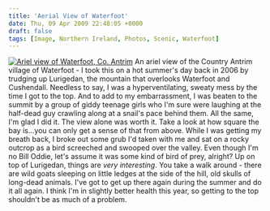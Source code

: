 ```yaml
---
title: 'Aerial View of Waterfoot'
date: Thu, 09 Apr 2009 22:48:05 +0000
draft: false
tags: [Image, Northern Ireland, Photos, Scenic, Waterfoot]
---
```


[![Ariel view of Waterfoot, Co. Antrim](http://gerard.interwebworld.co.uk/files/2009/04/ariel-waterfoot.jpg)](http://gerard.interwebworld.co.uk/files/2009/04/ariel-waterfoot.jpg) An ariel view of the Country Antrim village of Waterfoot - I took this on a hot summer's day back in 2006 by trudging up Lurigedan, the mountain that overlooks Waterfoot and Cushendall. Needless to say, I was a hyperventilating, sweaty mess by the time I got to the top. And to add to my embarrassment, I was beaten to the summit by a group of giddy teenage girls who I'm sure were laughing at the half-dead guy crawling along at a snail's pace behind them. All the same, I'm glad I did it. The view alone was worth it. Take a look at how square the bay is...you can only get a sense of that from above. While I was getting my breath back, I broke out some grub I'd taken with me and sat on a rocky outcrop as a bird screeched and swooped over the valley. Even though I'm no Bill Oddie, let's assume it was some kind of bird of prey, alright? Up on top of Lurigedan, things are _very interesting_. You take a walk around - there are wild goats sleeping on little ledges at the side of the hill, old skulls of long-dead animals. I've got to get up there again during the summer and do it all again. I think I'm in slightly better health this year, so getting to the top shouldn't be as much of a problem.
